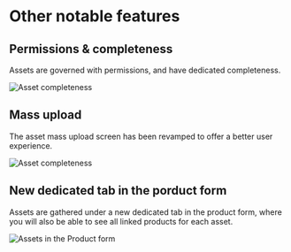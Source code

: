 # Other notable features

## Permissions & completeness
Assets are governed with permissions, and have dedicated completeness.

![Asset completeness](../img/Asset_completeness.png)

## Mass upload
The asset mass upload screen has been revamped to offer a better user experience.

![Asset completeness](../img/Assets_mass_upload.png)

## New dedicated tab in the porduct form
Assets are gathered under a new dedicated tab in the product form, where you will also be able to see all linked products for each asset.

![Assets in the Product form](../img/Asset_in_PEF.png)
